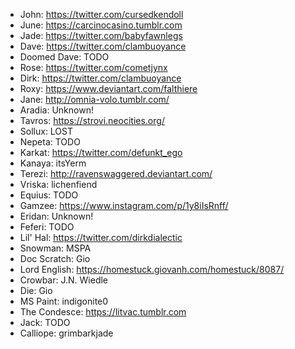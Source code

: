 - John: <https://twitter.com/cursedkendoll>
- June: <https://carcinocasino.tumblr.com>
- Jade: <https://twitter.com/babyfawnlegs>
- Dave: <https://twitter.com/clambuoyance>
- Doomed Dave: TODO
- Rose: <https://twitter.com/cometjynx>
- Dirk: <https://twitter.com/clambuoyance>
- Roxy: https://www.deviantart.com/falthiere
- Jane: <http://omnia-volo.tumblr.com/>
- Aradia: Unknown!
- Tavros: <https://strovi.neocities.org/>
- Sollux: LOST
- Nepeta: TODO
- Karkat: <https://twitter.com/defunkt_ego>
- Kanaya: itsYerm
- Terezi: <http://ravenswaggered.deviantart.com/>
- Vriska: lichenfiend
- Equius: TODO
- Gamzee: <https://www.instagram.com/p/1y8iIsRnff/>
- Eridan: Unknown!
- Feferi: TODO
- Lil' Hal: <https://twitter.com/dirkdialectic>
- Snowman: MSPA
- Doc Scratch: Gio
- Lord English: <https://homestuck.giovanh.com/homestuck/8087/>
- Crowbar: J.N. Wiedle
- Die: Gio
- MS Paint: indigonite0
- The Condesce: <https://litvac.tumblr.com>
- Jack: TODO
- Calliope: grimbarkjade
